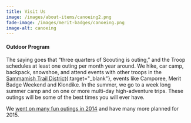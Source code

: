 ```yaml
---
title: Visit Us
image: /images/about-items/canoeing2.png
fade-image: /images/merit-badges/canoeing.png
image-alt: canoeing
---
```

#### Outdoor Program

The saying goes that &ldquo;three quarters of Scouting is outing,&rdquo; and the Troop
schedules at least one outing per month year around. We hike, car camp,
backpack, snowshoe, and attend events with other troops in the
[Sammamish Trail District](http://www.seattlebsa.org/Sammamish-Trails){:target="_blank"},
events like Camporee, Merit Badge Weekend and Klondike.
In the summer, we go to a week long summer camp and on one
or more multi-day high-adventure trips. These outings will be
some of the best times you will ever have.

We [went on many fun outings in 2014](/outings/) and have many more planned for
2015.


